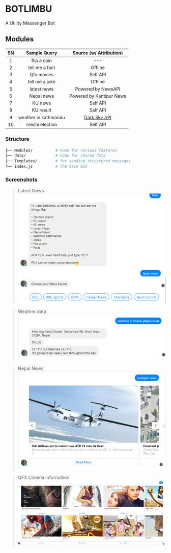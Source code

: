 # BOTLIMBU
A Utility Messenger Bot

## Modules

| SN | Sample Query | Source (w/ Attribution) |
|:-:|:-:|:-:|
| 1 | flip a coin | --- |
| 2 | tell me a fact | Offline |
| 3 | Qfx movies | Self API |
| 4 | tell me a joke | Offline |
| 5 | latest news | Powered by NewsAPI |
| 6 | Nepal news | Powered by Kantipur News |
| 7 | KU news | Self API |
| 8 | KU result | Self API |
| 9 | weather in kathmandu | [Dark Sky API](https://darksky.net) |) |
| 10 | mechi election | Self API |

### Structure

```sh
├── Modules/          # home for various features
├── data/             # home for shared data
├── Templates/        # for sending structured messages
└── index.js          # the main bot
```

### Screenshots

> Latest News ![Latest News](https://raw.githubusercontent.com/adityathebe/botLimbu/master/data/img/screenshot_1.png)

> Weather data ![Weather Data](https://raw.githubusercontent.com/adityathebe/botLimbu/master/data/img/screenshot_2.png)

> Nepal News ![Nepal News](https://raw.githubusercontent.com/adityathebe/botLimbu/master/data/img/screenshot_3.png)

> QFX Cinema information ![QFX Cinema](https://raw.githubusercontent.com/adityathebe/botLimbu/master/data/img/screenshot_4.png)
